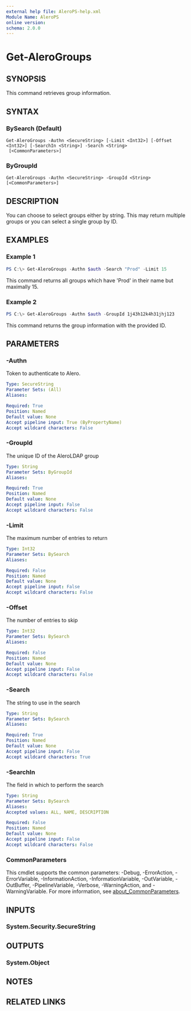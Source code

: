 ```yaml
---
external help file: AleroPS-help.xml
Module Name: AleroPS
online version:
schema: 2.0.0
---
```


# Get-AleroGroups

## SYNOPSIS
This command retrieves group information.

## SYNTAX

### BySearch (Default)
```
Get-AleroGroups -Authn <SecureString> [-Limit <Int32>] [-Offset <Int32>] [-SearchIn <String>] -Search <String>
 [<CommonParameters>]
```

### ByGroupId
```
Get-AleroGroups -Authn <SecureString> -GroupId <String> [<CommonParameters>]
```

## DESCRIPTION
You can choose to select groups either by string. This may return multiple groups or you can select a single group by ID.

## EXAMPLES

### Example 1
```powershell
PS C:\> Get-AleroGroups -Authn $auth -Search "Prod" -Limit 15
```

This command returns all groups which have 'Prod' in their name but maximally 15.

### Example 2
```powershell
PS C:\> Get-AleroGroups -Authn $auth -GroupId 1j43h12k4h31jhj123
```

This command returns the group information with the provided ID.

## PARAMETERS

### -Authn
Token to authenticate to Alero.

```yaml
Type: SecureString
Parameter Sets: (All)
Aliases:

Required: True
Position: Named
Default value: None
Accept pipeline input: True (ByPropertyName)
Accept wildcard characters: False
```

### -GroupId
The unique ID of the AleroLDAP group

```yaml
Type: String
Parameter Sets: ByGroupId
Aliases:

Required: True
Position: Named
Default value: None
Accept pipeline input: False
Accept wildcard characters: False
```

### -Limit
The maximum number of entries to return

```yaml
Type: Int32
Parameter Sets: BySearch
Aliases:

Required: False
Position: Named
Default value: None
Accept pipeline input: False
Accept wildcard characters: False
```

### -Offset
The number of entries to skip

```yaml
Type: Int32
Parameter Sets: BySearch
Aliases:

Required: False
Position: Named
Default value: None
Accept pipeline input: False
Accept wildcard characters: False
```

### -Search
The string to use in the search

```yaml
Type: String
Parameter Sets: BySearch
Aliases:

Required: True
Position: Named
Default value: None
Accept pipeline input: False
Accept wildcard characters: True
```

### -SearchIn
The field in which to perform the search

```yaml
Type: String
Parameter Sets: BySearch
Aliases:
Accepted values: ALL, NAME, DESCRIPTION

Required: False
Position: Named
Default value: None
Accept pipeline input: False
Accept wildcard characters: False
```

### CommonParameters
This cmdlet supports the common parameters: -Debug, -ErrorAction, -ErrorVariable, -InformationAction, -InformationVariable, -OutVariable, -OutBuffer, -PipelineVariable, -Verbose, -WarningAction, and -WarningVariable. For more information, see [about_CommonParameters](http://go.microsoft.com/fwlink/?LinkID=113216).

## INPUTS

### System.Security.SecureString

## OUTPUTS

### System.Object
## NOTES

## RELATED LINKS
